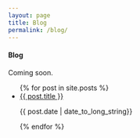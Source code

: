 ```yaml
---
layout: page
title: Blog
permalink: /blog/
---
```


#### Blog

Coming soon.

<div class="blog-posts">
	<ul>
	  {% for post in site.posts %}
	    <li>
	      <a class="post-title" href="{{ post.url }}">{{ post.title }}</a>
	      <p class="post-date">{{ post.date | date_to_long_string}}</p>
	    </li>
	  {% endfor %}
	</ul>
</div>
